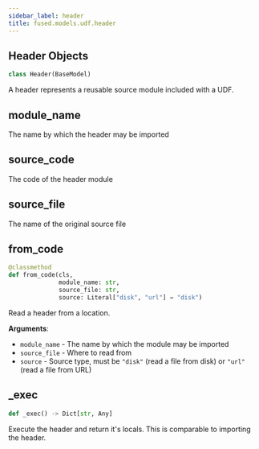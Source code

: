 ```yaml
---
sidebar_label: header
title: fused.models.udf.header
---
```


## Header Objects

```python
class Header(BaseModel)
```

A header represents a reusable source module included with a UDF.

## module\_name

The name by which the header may be imported

## source\_code

The code of the header module

## source\_file

The name of the original source file

## from\_code

```python
@classmethod
def from_code(cls,
              module_name: str,
              source_file: str,
              source: Literal["disk", "url"] = "disk")
```

Read a header from a location.

**Arguments**:

- `module_name` - The name by which the module may be imported
- `source_file` - Where to read from
- `source` - Source type, must be `"disk"` (read a file from disk) or `"url"` (read a file from URL)

## \_exec

```python
def _exec() -> Dict[str, Any]
```

Execute the header and return it's locals. This is comparable to importing the header.
